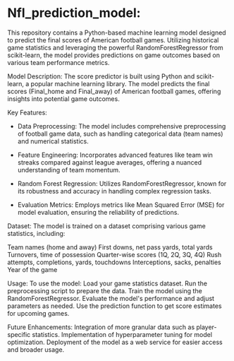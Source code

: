 # Nfl_prediction_model:
This repository contains a Python-based machine learning model designed to predict the final scores of American football games. Utilizing historical game statistics and leveraging the powerful RandomForestRegressor from scikit-learn, the model provides predictions on game outcomes based on various team performance metrics.

Model Description:
The score predictor is built using Python and scikit-learn, a popular machine learning library. The model predicts the final scores (Final_home and Final_away) of American football games, offering insights into potential game outcomes.

Key Features:

- Data Preprocessing: The model includes comprehensive preprocessing of football game data, such as handling categorical data (team names) and numerical statistics.

- Feature Engineering: Incorporates advanced features like team win streaks compared against league averages, offering a nuanced understanding of team momentum.

- Random Forest Regression: Utilizes RandomForestRegressor, known for its robustness and accuracy in handling complex regression tasks.

- Evaluation Metrics: Employs metrics like Mean Squared Error (MSE) for model evaluation, ensuring the reliability of predictions.

Dataset:
The model is trained on a dataset comprising various game statistics, including:

Team names (home and away)
First downs, net pass yards, total yards
Turnovers, time of possession
Quarter-wise scores (1Q, 2Q, 3Q, 4Q)
Rush attempts, completions, yards, touchdowns
Interceptions, sacks, penalties
Year of the game


Usage:
To use the model:
Load your game statistics dataset.
Run the preprocessing script to prepare the data.
Train the model using the RandomForestRegressor.
Evaluate the model's performance and adjust parameters as needed.
Use the prediction function to get score estimates for upcoming games.


Future Enhancements:
Integration of more granular data such as player-specific statistics.
Implementation of hyperparameter tuning for model optimization.
Deployment of the model as a web service for easier access and broader usage.
